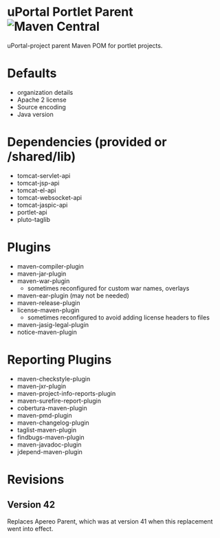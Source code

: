 # uPortal Portlet Parent ![Maven Central](https://maven-badges.herokuapp.com/maven-central/org.apereo.uportal.parent/uportal-portlet-parent/badge.svg?style=flat)
uPortal-project parent Maven POM for portlet projects.

# Defaults
- organization details
- Apache 2 license
- Source encoding
- Java version

# Dependencies (provided or /shared/lib)
- tomcat-servlet-api
- tomcat-jsp-api
- tomcat-el-api
- tomcat-websocket-api
- tomcat-jaspic-api
- portlet-api
- pluto-taglib

# Plugins
- maven-compiler-plugin
- maven-jar-plugin
- maven-war-plugin
  - sometimes reconfigured for custom war names, overlays
- maven-ear-plugin (may not be needed)
- maven-release-plugin
- license-maven-plugin
  - sometimes reconfigured to avoid adding license headers to files
- maven-jasig-legal-plugin
- notice-maven-plugin

# Reporting Plugins
- maven-checkstyle-plugin
- maven-jxr-plugin
- maven-project-info-reports-plugin
- maven-surefire-report-plugin
- cobertura-maven-plugin
- maven-pmd-plugin
- maven-changelog-plugin
- taglist-maven-plugin
- findbugs-maven-plugin
- maven-javadoc-plugin
- jdepend-maven-plugin

# Revisions

## Version 42
Replaces Apereo Parent, which was at version 41 when this replacement went into effect.